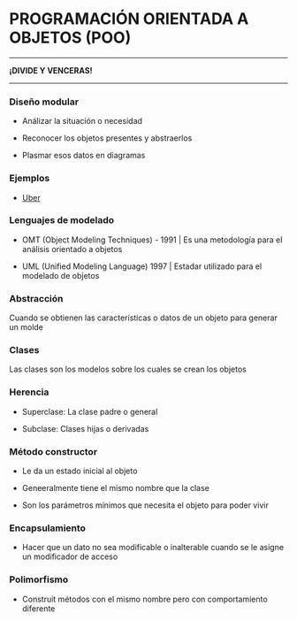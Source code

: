 # PROGRAMACIÓN ORIENTADA A OBJETOS (POO)

---
**¡DIVIDE Y VENCERAS!**

---

### Diseño modular

- Análizar la situación o necesidad

- Reconocer los objetos presentes y abstraerlos

- Plasmar esos datos en diagramas

### Ejemplos

- [Uber](Uber)

### Lenguajes de modelado

- OMT (Object Modeling Techniques) - 1991 | Es una metodología para el análisis orientado a objetos

- UML (Unified Modeling Language) 1997 | Estadar utilizado para el modelado de objetos

### Abstracción

Cuando se obtienen las características o datos de un objeto para generar un molde

### Clases

Las clases son los modelos sobre los cuales se crean los objetos

### Herencia

- Superclase: La clase padre o general

- Subclase: Clases hijas o derivadas

### Método constructor

- Le da un estado inicial al objeto

- Geneeralmente tiene el mismo nombre que la clase

- Son los parámetros mínimos que necesita el objeto para poder vivir

### Encapsulamiento

- Hacer que un dato no sea modificable o inalterable cuando se le asigne un modificador de acceso

### Polimorfismo

- Construit métodos con el mismo nombre pero con comportamiento diferente
